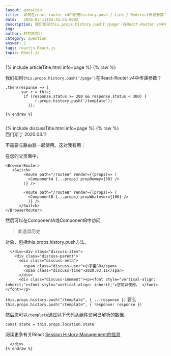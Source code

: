 ```yaml
---
layout: question
title:  如何在react-router v4中使用history.push / Link / Redirect传递参数？
date:   2020-03-11T03:41:55.000Z
description: 我们如何this.props.history.push('/page')在React-Router v4中传递参数？.then(response =>...
img: 
author: 村村凯宝儿
category: question
answer: 2
tags: reactjs React.js
topic: React.js
---
```

<div class="article-root">
  <div class="article">
    {% include articleTitle.html info=page %}
    {% raw %}
    <div class="article-content"><p><font style="vertical-align: inherit;"><font style="vertical-align: inherit;">我们如何</font></font><code>this.props.history.push('/page')</code><font style="vertical-align: inherit;"><font style="vertical-align: inherit;">在React-Router v4中</font><font style="vertical-align: inherit;">传递参数</font><font style="vertical-align: inherit;">？</font></font></p>

<pre><code>.then(response =&gt; {<font></font>
       var r = this;<font></font>
        if (response.status &gt;= 200 &amp;&amp; response.status &lt; 300) {<font></font>
             r.props.history.push('/template');<font></font>
          });<font></font>
</code></pre></div>
    {% endraw %}
  </div>
  <p style="height: 0;width:0;overflow: hidden;"> 第609篇《如何在react-router v4中使用history.push / Link / Redirect传递参数？》来自Winter(https://github.com/aiyld/aiyld.github.io)的站点</p>
  <div class="discuss-wrapper">
    {% include discussTitle.html info=page %}
    {% raw %}
    <div class="discuss-item">
        <div class="discuss-parent">
          <div class="discuss-meta">
            <span class="discuss-user">西门斯丁</span>
            <span class="discuss-time">2020.03.11</span>
          </div>
          <div class="discuss-comment"><p><font style="vertical-align: inherit;"><font style="vertical-align: inherit;">不需要与路由器一起使用。</font><font style="vertical-align: inherit;">这对我有用：</font></font></p>

<p><font style="vertical-align: inherit;"><font style="vertical-align: inherit;">在您的父页面中， </font></font></p>

<pre><code>&lt;BrowserRouter&gt;<font></font>
   &lt;Switch&gt;<font></font>
        &lt;Route path="/routeA" render={(props)=&gt; (<font></font>
          &lt;ComponentA {...props} propDummy={50} /&gt;<font></font>
        )} /&gt;<font></font>
<font></font>
        &lt;Route path="/routeB" render={(props)=&gt; (<font></font>
          &lt;ComponentB {...props} propWhatever={100} /&gt;<font></font>
          )} /&gt; <font></font>
      &lt;/Switch&gt;<font></font>
&lt;/BrowserRouter&gt;<font></font>
</code></pre>

<p><font style="vertical-align: inherit;"><font style="vertical-align: inherit;">然后可以在ComponentA或ComponentB中访问 </font></font></p>

<blockquote>
  <p><font style="vertical-align: inherit;"><font style="vertical-align: inherit;">此道具历史</font></font></p>
</blockquote>

<p><font style="vertical-align: inherit;"><font style="vertical-align: inherit;">对象，包括this.props.history.push方法。</font></font></p></div>
        </div>
        
      </div><div class="discuss-item">
        <div class="discuss-parent">
          <div class="discuss-meta">
            <span class="discuss-user">小宇宙GO</span>
            <span class="discuss-time">2020.03.11</span>
          </div>
          <div class="discuss-comment"><p><font style="vertical-align: inherit;"><font style="vertical-align: inherit;">您可以使用， </font></font></p>

<p><code>this.props.history.push("/template", { ...response })</code><font style="vertical-align: inherit;"><font style="vertical-align: inherit;">
要么
</font></font><code>this.props.history.push("/template", { response: response })</code></p>

<p><font style="vertical-align: inherit;"><font style="vertical-align: inherit;">然后您可以</font></font><code>/template</code><font style="vertical-align: inherit;"><font style="vertical-align: inherit;">通过以下代码</font><font style="vertical-align: inherit;">从</font><font style="vertical-align: inherit;">组件</font><font style="vertical-align: inherit;">访问已解析的数据</font><font style="vertical-align: inherit;">，</font></font></p>

<p><code>const state = this.props.location.state</code></p>

<p><font style="vertical-align: inherit;"><font style="vertical-align: inherit;">阅读更多有关React </font></font><a href="https://javamastermind.com/2020/01/16/react-navigation-manage-session-history/" rel="nofollow noreferrer"><font style="vertical-align: inherit;"><font style="vertical-align: inherit;">Session History Management的信息</font></font></a></p></div>
        </div>
        
      </div>
    {% endraw %}
  </div>
<div>
